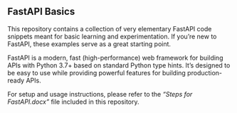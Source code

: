 ## FastAPI Basics

This repository contains a collection of very elementary FastAPI code snippets meant for basic learning and experimentation. If you’re new to FastAPI, these examples serve as a great starting point.

FastAPI is a modern, fast (high-performance) web framework for building APIs with Python 3.7+ based on standard Python type hints. It’s designed to be easy to use while providing powerful features for building production-ready APIs.

For setup and usage instructions, please refer to the *“Steps for FastAPI.docx”* file included in this repository.
